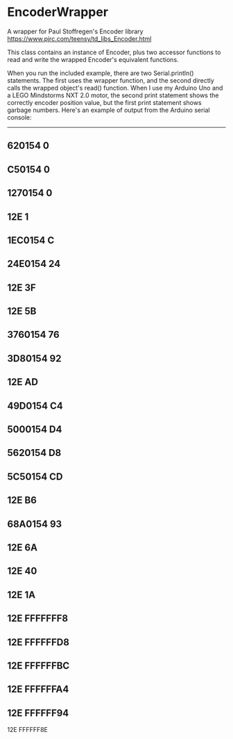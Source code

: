 EncoderWrapper
==============

A wrapper for Paul Stoffregen's Encoder library https://www.pjrc.com/teensy/td_libs_Encoder.html

This class contains an instance of Encoder, plus two accessor functions to read and write the wrapped Encoder's equivalent functions.

When you run the included example, there are two Serial.println() statements. The first uses the wrapper function, and the second directly calls the wrapped object's read() function. When I use my Arduino Uno and a LEGO Mindstorms NXT 2.0 motor, the second print statement shows the correctly encoder position value, but the first print statement shows garbage numbers. Here's an example of output from the Arduino serial console:

-----------------------------
620154
0
-----------------------------
C50154
0
-----------------------------
1270154
0
-----------------------------
12E
1
-----------------------------
1EC0154
C
-----------------------------
24E0154
24
-----------------------------
12E
3F
-----------------------------
12E
5B
-----------------------------
3760154
76
-----------------------------
3D80154
92
-----------------------------
12E
AD
-----------------------------
49D0154
C4
-----------------------------
5000154
D4
-----------------------------
5620154
D8
-----------------------------
5C50154
CD
-----------------------------
12E
B6
-----------------------------
68A0154
93
-----------------------------
12E
6A
-----------------------------
12E
40
-----------------------------
12E
1A
-----------------------------
12E
FFFFFFF8
-----------------------------
12E
FFFFFFD8
-----------------------------
12E
FFFFFFBC
-----------------------------
12E
FFFFFFA4
-----------------------------
12E
FFFFFF94
-----------------------------
12E
FFFFFF8E

